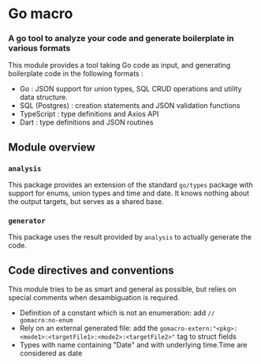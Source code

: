 # Go macro

### A go tool to analyze your code and generate boilerplate in various formats

This module provides a tool taking Go code as input, and generating boilerplate code in the following formats :

- Go : JSON support for union types, SQL CRUD operations and utility data structure.
- SQL (Postgres) : creation statements and JSON validation functions
- TypeScript : type definitions and Axios API
- Dart : type definitions and JSON routines

## Module overview

### `analysis`

This package provides an extension of the standard `go/types` package with support for enums, union types and time and date. It knows nothing about the output targets, but serves as a shared base.

### `generator`

This package uses the result provided by `analysis` to actually generate the code.

## Code directives and conventions

This module tries to be as smart and general as possible, but relies on special comments when
desambiguation is required.

- Definition of a constant which is not an enumeration: add `// gomacro:no-enum`
- Rely on an external generated file: add the `gomacro-extern:"<pkg>:<mode1>:<targetFile1>:<mode2>:<targetFile2>"` tag to struct fields
- Types with name containing "Date" and with underlying time.Time are considered as date
